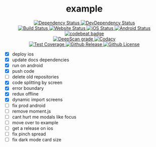 <div align="center">
  <h1>example</h1>
  <div>
    <a href="https://david-dm.org/ethanneff/example">
        <img src="https://david-dm.org/ethanneff/example.svg" alt="Dependency Status" />
    </a>
    <a href="https://david-dm.org/ethanneff/example#info=devDependencies">
        <img src="https://david-dm.org/ethanneff/example/dev-status.svg" alt="DevDependency Status" />
    </a>
  </div>
  <div>
    <a href="https://travis-ci.org/ethanneff/example">
        <img src="https://travis-ci.org/ethanneff/example.svg" alt="Build Status" />
    </a>
    <a href="https://ethanneff.github.io/example/">
        <img src="https://img.shields.io/website/https/ethanneff.github.io/example.svg" alt="Website Status" />
    </a>
    <a href="https://appcenter.ms/users/ethanneff/apps/example-ios/build/branches">
        <img src="https://build.appcenter.ms/v0.1/apps/42722749-8265-4288-a52c-302c8a9cf2f5/branches/master/badge" alt="iOS Status" />
    </a>
    <a href="https://appcenter.ms/users/ethanneff/apps/example-android/build/branches">
        <img src="https://build.appcenter.ms/v0.1/apps/df89c6b2-fd8d-496d-9f1b-8c48bf668013/branches/master/badge" alt="Android Status" />
    </a>
  </div>
  <div>
    <a href="https://codebeat.co/projects/github-com-ethanneff-example-master">
      <img alt="codebeat badge" src="https://codebeat.co/badges/db921277-9f48-42e6-929f-8c56ae62d585" />
    </a>
  </div>
  <a href="https://deepscan.io/dashboard#view=project&tid=5433&pid=7223&bid=69097">
    <img src="https://deepscan.io/api/teams/5433/projects/7223/branches/69097/badge/grade.svg" alt="DeepScan grade">
  </a>
  <a href="https://www.codacy.com/manual/ethanneff/example">
    <img src="https://api.codacy.com/project/badge/Grade/dca655d1a64a40d7bd3e77ec4cd39061" alt="Codacy">
  </a>  
  <div>
    <a href="https://codecov.io/gh/ethanneff/example">
      <img src="https://codecov.io/gh/ethanneff/example/branch/master/graph/badge.svg" alt="Test Coverage" />
    </a>
    <a href="https://github.com/ethanneff/example">
      <img src="https://img.shields.io/github/release/ethanneff/example.svg" alt="Github Release" />
    </a>
    <a href="https://github.com/ethanneff/example/blob/master/docs/LICENSE.md">
      <img src="https://img.shields.io/badge/license-MIT-blue.svg" alt="Github License" />
    </a>
  </div>
</div>

- [x] deploy ios
- [x] update docs dependencies
- [x] run on android
- [x] push code
- [ ] delete old repositories
- [x] code splitting by screen
- [x] error boundary
- [x] redux offline
- [x] dynamic import screens
- [ ] fix prod android
- [ ] remove moment.js
- [ ] cant hurt me modals like focus
- [ ] move over to example
- [ ] get a release on ios
- [ ] fix pinch spread
- [ ] fix dark mode card size
